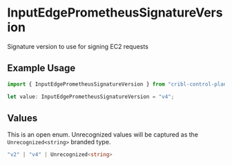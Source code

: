 # InputEdgePrometheusSignatureVersion

Signature version to use for signing EC2 requests

## Example Usage

```typescript
import { InputEdgePrometheusSignatureVersion } from "cribl-control-plane/models/operations";

let value: InputEdgePrometheusSignatureVersion = "v4";
```

## Values

This is an open enum. Unrecognized values will be captured as the `Unrecognized<string>` branded type.

```typescript
"v2" | "v4" | Unrecognized<string>
```